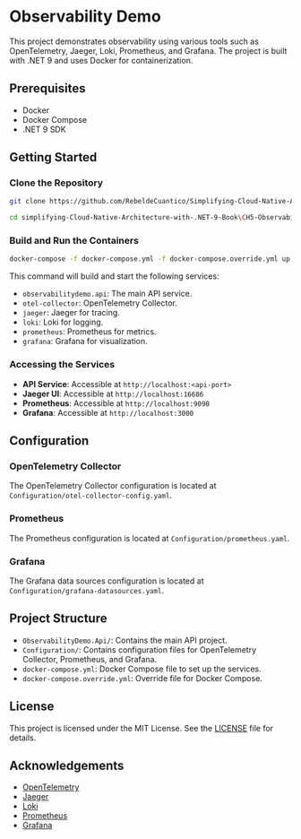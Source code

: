 # Observability Demo

This project demonstrates observability using various tools such as OpenTelemetry, Jaeger, Loki, Prometheus, and Grafana. The project is built with .NET 9 and uses Docker for containerization.

## Prerequisites

- Docker
- Docker Compose
- .NET 9 SDK

## Getting Started

### Clone the Repository
```bash
git clone https://github.com/RebeldeCuantico/Simplifying-Cloud-Native-Architecture-with-.NET-9-Book.git 

cd simplifying-Cloud-Native-Architecture-with-.NET-9-Book\CH5-Observability\
```
### Build and Run the Containers

```bash
docker-compose -f docker-compose.yml -f docker-compose.override.yml up --build
```

This command will build and start the following services:
- `observabilitydemo.api`: The main API service.
- `otel-collector`: OpenTelemetry Collector.
- `jaeger`: Jaeger for tracing.
- `loki`: Loki for logging.
- `prometheus`: Prometheus for metrics.
- `grafana`: Grafana for visualization.

### Accessing the Services

- **API Service**: Accessible at `http://localhost:<api-port>`
- **Jaeger UI**: Accessible at `http://localhost:16686`
- **Prometheus**: Accessible at `http://localhost:9090`
- **Grafana**: Accessible at `http://localhost:3000`

## Configuration

### OpenTelemetry Collector

The OpenTelemetry Collector configuration is located at `Configuration/otel-collector-config.yaml`.

### Prometheus

The Prometheus configuration is located at `Configuration/prometheus.yaml`.

### Grafana

The Grafana data sources configuration is located at `Configuration/grafana-datasources.yaml`.

## Project Structure

- `ObservabilityDemo.Api/`: Contains the main API project.
- `Configuration/`: Contains configuration files for OpenTelemetry Collector, Prometheus, and Grafana.
- `docker-compose.yml`: Docker Compose file to set up the services.
- `docker-compose.override.yml`: Override file for Docker Compose.

## License

This project is licensed under the MIT License. See the [LICENSE](../LICENCE) file for details.

## Acknowledgements

- [OpenTelemetry](https://opentelemetry.io/)
- [Jaeger](https://www.jaegertracing.io/)
- [Loki](https://grafana.com/oss/loki/)
- [Prometheus](https://prometheus.io/)
- [Grafana](https://grafana.com/)